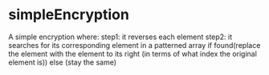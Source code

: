 # simpleEncryption

A simple encryption where:
step1: it reverses each element
step2: it searches for its corresponding element in a patterned array
      if found(replace the element with the element to its right (in terms of what index the original element is))
      else (stay the same)
